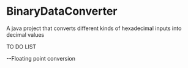 # BinaryDataConverter
A java project that converts different kinds of hexadecimal inputs into decimal values

TO DO LIST


--Floating point conversion
